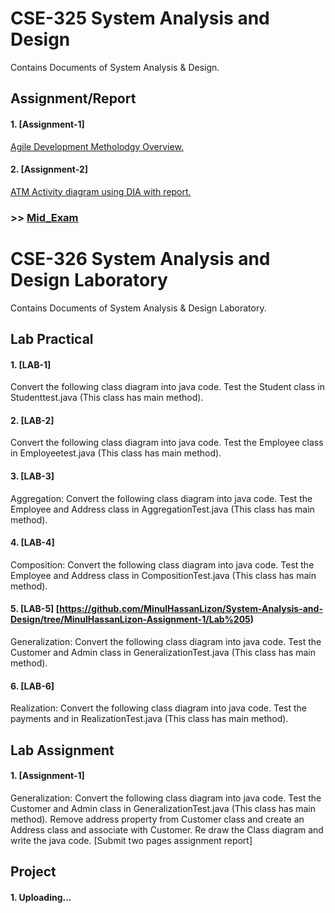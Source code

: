 # CSE-325 System Analysis and Design
Contains Documents of System Analysis & Design. 

## Assignment/Report
#### 1. [Assignment-1]
[Agile Development Metholodgy Overview.](https://github.com/MinulHassanLizon/System-Analysis-and-Design/blob/MinulHassanLizon-Assignment-1/Agile%20development.pdf/)
#### 2. [Assignment-2]
[ATM Activity diagram using DIA with report.](https://github.com/MinulHassanLizon/System-Analysis-and-Design/blob/MinulHassanLizon-Assignment-1/ATM%20Activity%20diagram%20using%20DIA%20with%20report.pdf/)
### >> [Mid_Exam](https://github.com/MinulHassanLizon/System-Analysis-and-Design/blob/MinulHassanLizon-Assignment-1/Mid_lizon.pdf)

# CSE-326 System Analysis and Design Laboratory 
Contains Documents of System Analysis & Design Laboratory. 

## Lab Practical
#### 1. [LAB-1]
Convert the following class diagram into java code. Test the Student class in Studenttest.java
(This class has main method).
#### 2. [LAB-2]
Convert the following class diagram into java code. Test the Employee class in
Employeetest.java (This class has main method).
#### 3. [LAB-3]
Aggregation: Convert the following class diagram into java code. Test the Employee and
Address class in AggregationTest.java (This class has main method).
#### 4. [LAB-4]
Composition: Convert the following class diagram into java code. Test the Employee and
Address class in CompositionTest.java (This class has main method).
#### 5. [LAB-5] [https://github.com/MinulHassanLizon/System-Analysis-and-Design/tree/MinulHassanLizon-Assignment-1/Lab%205)
Generalization: Convert the following class diagram into java code. Test the Customer
and Admin class in GeneralizationTest.java (This class has main method).
#### 6. [LAB-6]
Realization: Convert the following class diagram into java code. Test the payments and in
RealizationTest.java (This class has main method).

## Lab Assignment
#### 1. [Assignment-1]
Generalization: Convert the following class diagram into java code. Test the Customer
and Admin class in GeneralizationTest.java (This class has main method).
Remove address property from Customer class and create an Address class and associate with
Customer. Re draw the Class diagram and write the java code. [Submit two pages assignment
report]


## Project 
#### 1. Uploading...

